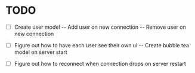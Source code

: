 
# TODO
- [ ] Create user model
  -- Add user on new connection
  -- Remove user on new connection

- [ ] Figure out how to have each user see their own ui
    -- Create bubble tea model on server start

- [ ] Figure out how to reconnect when connection drops on server restart
